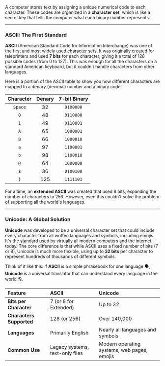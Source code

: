 A computer stores text by assigning a unique numerical code to each character. These codes are organized in a **character set**, which is like a secret key that tells the computer what each binary number represents.

***

### ASCII: The First Standard

**ASCII** (American Standard Code for Information Interchange) was one of the first and most widely used character sets. It was originally created for teleprinters and used **7 bits** for each character, giving it a total of 128 possible codes (from 0 to 127). This was enough for all the characters on a standard American keyboard, but it couldn't handle characters from other languages.

Here is a portion of the ASCII table to show you how different characters are mapped to a denary (decimal) number and a binary code.

| Character | Denary | 7-bit Binary |
| :---: | :---: | :---: |
| `Space` | 32 | `0100000` |
| `0` | 48 | `0110000` |
| `1` | 49 | `0110001` |
| `A` | 65 | `1000001` |
| `B` | 66 | `1000010` |
| `a` | 97 | `1100001` |
| `b` | 98 | `1100010` |
| `@` | 64 | `1000000` |
| `$` | 36 | `0100100` |
| `}` | 125 | `1111101` |

For a time, an **extended ASCII** was created that used 8 bits, expanding the number of characters to 256. However, even this couldn't solve the problem of supporting all the world's languages.

***

### Unicode: A Global Solution

**Unicode** was developed to be a universal character set that could include every character from all written languages and symbols, including emojis. It's the standard used by virtually all modern computers and the internet today. The core difference is that while ASCII uses a fixed number of bits (7 or 8), Unicode is much more flexible, using up to **32 bits** per character to represent hundreds of thousands of different symbols.

Think of it like this: if **ASCII** is a simple phrasebook for one language 🗣️, **Unicode** is a universal translator that can understand every language in the world 🌎.



| Feature | ASCII | Unicode |
| :--- | :--- | :--- |
| **Bits per Character** | 7 (or 8 for Extended) | Up to 32 |
| **Characters Supported** | 128 (or 256) | Over 140,000 |
| **Languages** | Primarily English | Nearly all languages and symbols |
| **Common Use** | Legacy systems, text-only files | Modern operating systems, web pages, emojis |